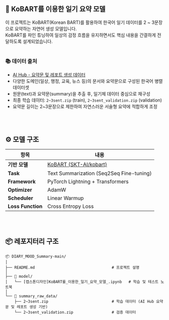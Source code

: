 ## 🧠 KoBART를 이용한 일기 요약 모델  

이 프로젝트는 KoBART(Korean BART)를 활용하여 한국어 일기 데이터를 2 ~ 3문장으로 요약하는 자연어 생성 모델입니다.  
KoBART를 파인 튜닝하여 일상의 감정 흐름을 유지하면서도 핵심 내용을 간결하게 전달하도록 설계되었습니다.
<br/>
<br/>

### 📚 데이터 출처

- [AI Hub - 요약문 및 레포트 생성 데이터](https://aihub.or.kr/aihubdata/data/view.do?dataSetSn=582)
- 다양한 도메인(일상, 행정, 교육, 뉴스 등)의 문서와 요약문으로 구성된 한국어 병렬 데이터셋
- 원문(text)과 요약문(summary)을 추출 후, 일기체 데이터 중심으로 재구성
- 최종 학습 데이터: `2~3sent.zip` (train), `2~3sent_validation.zip` (validation)
- 요약문 길이는 2~3문장으로 제한하여 자연스러운 서술형 요약에 적합하게 조정
<br/>
<br/>

## ⚙️ 모델 구조

| 항목 | 내용 |
|------|------|
| **기반 모델** | [KoBART (SKT-AI/kobart)](https://github.com/SKT-AI/KoBART) |
| **Task** | Text Summarization (Seq2Seq Fine-tuning) |
| **Framework** | PyTorch Lightning + Transformers |
| **Optimizer** | AdamW |
| **Scheduler** | Linear Warmup |
| **Loss Function** | Cross Entropy Loss |
<br/>
<br/>

## 📦 레포지터리 구조

```
📦 DIARY_MOOD_Summary-main/
│
├── README.md                                  # 프로젝트 설명
│
├── 📁 model/
│   └── [캡스톤디자인]KoBART를_이용한_일기_요약_모델_.ipynb   # 학습 및 테스트 노트북
│
└── 📁 summary_raw_data/
    ├── 2~3sent.zip                            # 학습 데이터 (AI Hub 요약문 및 레포트 생성 기반)
    └── 2~3sent_validation.zip                 # 검증 데이터
```
<br/>
<br/>





